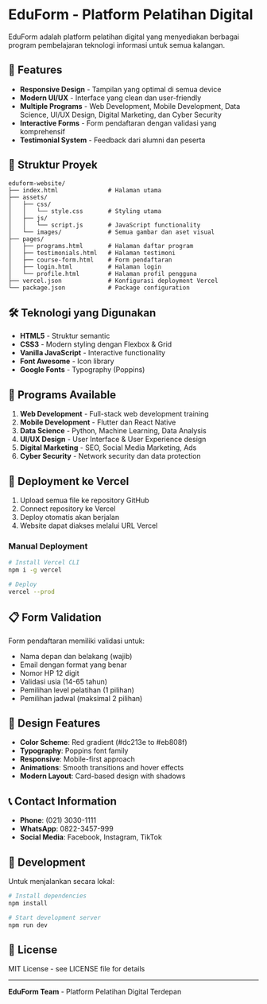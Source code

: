 # EduForm - Platform Pelatihan Digital

EduForm adalah platform pelatihan digital yang menyediakan berbagai program pembelajaran teknologi informasi untuk semua kalangan.

## 🚀 Features

- **Responsive Design** - Tampilan yang optimal di semua device
- **Modern UI/UX** - Interface yang clean dan user-friendly
- **Multiple Programs** - Web Development, Mobile Development, Data Science, UI/UX Design, Digital Marketing, dan Cyber Security
- **Interactive Forms** - Form pendaftaran dengan validasi yang komprehensif
- **Testimonial System** - Feedback dari alumni dan peserta

## 📁 Struktur Proyek

```
eduform-website/
├── index.html              # Halaman utama
├── assets/
│   ├── css/
│   │   └── style.css       # Styling utama
│   ├── js/
│   │   └── script.js       # JavaScript functionality
│   └── images/             # Semua gambar dan aset visual
├── pages/
│   ├── programs.html       # Halaman daftar program
│   ├── testimonials.html   # Halaman testimoni
│   ├── course-form.html    # Form pendaftaran
│   ├── login.html          # Halaman login
│   └── profile.html        # Halaman profil pengguna
├── vercel.json             # Konfigurasi deployment Vercel
└── package.json            # Package configuration
```

## 🛠️ Teknologi yang Digunakan

- **HTML5** - Struktur semantic
- **CSS3** - Modern styling dengan Flexbox & Grid
- **Vanilla JavaScript** - Interactive functionality
- **Font Awesome** - Icon library
- **Google Fonts** - Typography (Poppins)

## 📱 Programs Available

1. **Web Development** - Full-stack web development training
2. **Mobile Development** - Flutter dan React Native
3. **Data Science** - Python, Machine Learning, Data Analysis
4. **UI/UX Design** - User Interface & User Experience design
5. **Digital Marketing** - SEO, Social Media Marketing, Ads
6. **Cyber Security** - Network security dan data protection

## 🚀 Deployment ke Vercel

1. Upload semua file ke repository GitHub
2. Connect repository ke Vercel
3. Deploy otomatis akan berjalan
4. Website dapat diakses melalui URL Vercel

### Manual Deployment

```bash
# Install Vercel CLI
npm i -g vercel

# Deploy
vercel --prod
```

## 📋 Form Validation

Form pendaftaran memiliki validasi untuk:
- Nama depan dan belakang (wajib)
- Email dengan format yang benar
- Nomor HP 12 digit
- Validasi usia (14-65 tahun)
- Pemilihan level pelatihan (1 pilihan)
- Pemilihan jadwal (maksimal 2 pilihan)

## 🎨 Design Features

- **Color Scheme**: Red gradient (#dc213e to #eb808f)
- **Typography**: Poppins font family
- **Responsive**: Mobile-first approach
- **Animations**: Smooth transitions and hover effects
- **Modern Layout**: Card-based design with shadows

## 📞 Contact Information

- **Phone**: (021) 3030-1111
- **WhatsApp**: 0822-3457-999
- **Social Media**: Facebook, Instagram, TikTok

## 🔧 Development

Untuk menjalankan secara lokal:

```bash
# Install dependencies
npm install

# Start development server
npm run dev
```

## 📄 License

MIT License - see LICENSE file for details

---

**EduForm Team** - Platform Pelatihan Digital Terdepan
